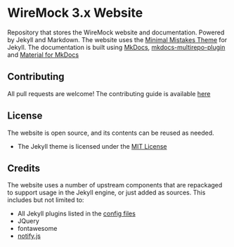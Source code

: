 # WireMock 3.x Website

Repository that stores the WireMock website and documentation.
Powered by Jekyll and Markdown.
The website uses the [Minimal Mistakes Theme](https://mmistakes.github.io/minimal-mistakes/) for Jekyll.
The documentation is built using 
[MkDocs](https://www.mkdocs.org/),
[mkdocs-multirepo-plugin](https://github.com/jdoiro3/mkdocs-multirepo-plugin/tree/main) and
[Material for MkDocs](https://squidfunk.github.io/mkdocs-material)

## Contributing

All pull requests are welcome!
The contributing guide is available [here](./CONTRIBUTING.md)

## License

The website is open source, and its contents can be reused as needed.

- The Jekyll theme is licensed under the [MIT License](./LICENSE)

<!-- TODO: Document content licensing -->

## Credits

The website uses a number of upstream components that are repackaged to
support usage in the Jekyll engine, or just added as sources.
This includes but not limited to:

- All Jekyll plugins listed in the [config files](_config.yml)
- JQuery
- fontawesome
- [notify.js](https://notifyjs.jpillora.com/)
